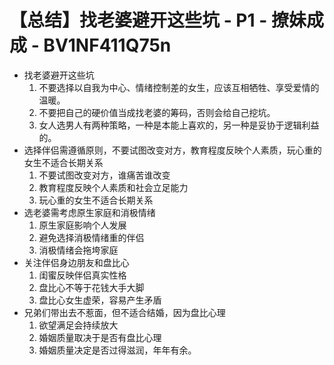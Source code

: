 # 【总结】找老婆避开这些坑 - P1 - 撩妹成成 - BV1NF411Q75n

-   找老婆避开这些坑
    1.  不要选择以自我为中心、情绪控制差的女生，应该互相牺牲、享受爱情的温暖。
    2.  不要把自己的硬价值当成找老婆的筹码，否则会给自己挖坑。
    3.  女人选男人有两种策略，一种是本能上喜欢的，另一种是妥协于逻辑利益的。
-   选择伴侣需遵循原则，不要试图改变对方，教育程度反映个人素质，玩心重的女生不适合长期关系
    1.  不要试图改变对方，谁痛苦谁改变
    2.  教育程度反映个人素质和社会立足能力
    3.  玩心重的女生不适合长期关系
-   选老婆需考虑原生家庭和消极情绪
    1.  原生家庭影响个人发展
    2.  避免选择消极情绪重的伴侣
    3.  消极情绪会拖垮家庭
-   关注伴侣身边朋友和盘比心
    1.  闺蜜反映伴侣真实性格
    2.  盘比心不等于花钱大手大脚
    3.  盘比心女生虚荣，容易产生矛盾
-   兄弟们带出去不惹面，但不适合结婚，因为盘比心理
    1.  欲望满足会持续放大
    2.  婚姻质量取决于是否有盘比心理
    3.  婚姻质量决定是否过得滋润，年年有余。